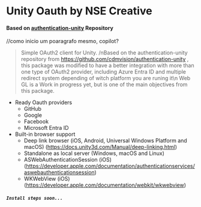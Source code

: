 # Unity Oauth by NSE Creative


#### Based on <a href="https://github.com/cdmvision/authentication-unity.git">authentication-unity</a> Repository
//como inicio um poaragrafo mesmo, copilot?

 > Simple OAuth2 client for Unity. /nBased on the authentication-unity repository from https://github.com/cdmvision/authentication-unity , this package was modified to have a better integration with more than one type of OAuth2 provider, including Azure Entra ID and multiple redirect system depending of witch platform you are runing it\n Web GL is a Work in progress yet, but is one of the main objectives from this package.
- Ready Oauth providers
  - GitHub
  - Google
  - Facebook
  - Microsoft Entra ID
- Built-in browser support
  - Deep link browser (iOS, Android, Universal Windows Platform and macOS) (https://docs.unity3d.com/Manual/deep-linking.html)
  - Standalone as local server (Windows, macOS and Linux)
  - ASWebAuthenticationSession (iOS) (https://developer.apple.com/documentation/authenticationservices/aswebauthenticationsession)
  - WKWebView (iOS) (https://developer.apple.com/documentation/webkit/wkwebview)

##### `Install steps soon...`